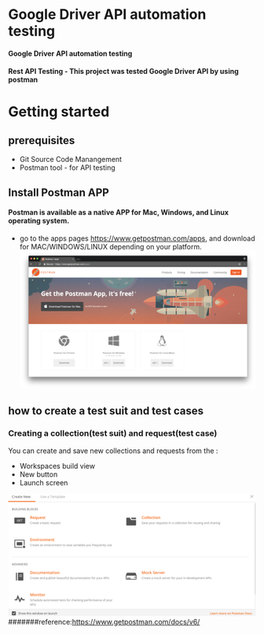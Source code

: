 # Google Driver API automation testing 
#### Google Driver API automation testing
#### Rest API Testing - This project was tested Google Driver API by using postman
# Getting started
## prerequisites
- Git Source Code Manangement
- Postman tool - for API testing
## Install Postman APP
#### Postman is available as a native APP for Mac, Windows, and Linux operating system.
-  go to the apps pages https://www.getpostman.com/apps, and download for MAC/WINDOWS/LINUX depending on your platform.
![](https://github.com/AnnaQiao/GoogleDriverAPI.postman/blob/master/pictures/download%20postman%20app.png)
## how to create a test suit and test cases
### Creating a collection(test suit) and request(test case)
  You can create and save new collections and requests from the :
   - Workspaces build view
   - New button
   - Launch screen
   
   ![](https://github.com/AnnaQiao/GoogleDriverAPI.postman/blob/master/pictures/launch%20screen.PNG)
   #######reference:https://www.getpostman.com/docs/v6/
  
